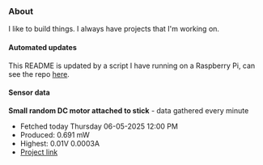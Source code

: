 ### About
I like to build things. I always have projects that I'm working on.

#### Automated updates
This README is updated by a script I have running on a Raspberry Pi, can see the repo [here](https://github.com/jdc-cunningham/raspi-git-repo-updater).

#### Sensor data


**Small random DC motor attached to stick** - data gathered every minute
- Fetched today Thursday 06-05-2025 12:00 PM
- Produced: 0.691 mW
- Highest: 0.01V 0.0003A
- [Project link](https://github.com/jdc-cunningham/turbine-raspi)